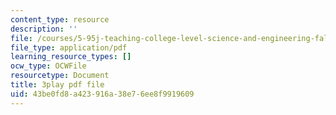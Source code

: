```yaml
---
content_type: resource
description: ''
file: /courses/5-95j-teaching-college-level-science-and-engineering-fall-2015/43be0fd8a423916a38e76ee8f9919609_n9uDbwgnSp0.pdf
file_type: application/pdf
learning_resource_types: []
ocw_type: OCWFile
resourcetype: Document
title: 3play pdf file
uid: 43be0fd8-a423-916a-38e7-6ee8f9919609
---
```

